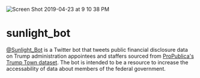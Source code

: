 ![Screen Shot 2019-04-23 at 9 10 38 PM](https://user-images.githubusercontent.com/10040486/56628976-ded18780-6619-11e9-855f-89366a60d39a.jpg)
# sunlight_bot

[@Sunlight_Bot](https://twitter.com/Sunlight_Bot) is a Twitter bot that tweets public financial disclosure data on Trump administration appointees and staffers sourced from [ProPublica's](https://www.propublica.org/) [Trump Town dataset](https://projects.propublica.org/trump-town/). The bot is intended to be a resource to increase the accessability of data about members of the federal government.
